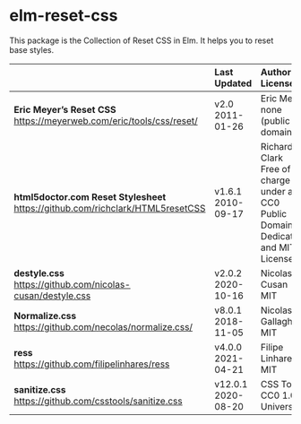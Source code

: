 # elm-reset-css

This package is the Collection of Reset CSS in Elm.
It helps you to reset base styles.

| | Last Updated | Author / License |
| :--- | :--- | :--- |
| **Eric Meyer’s Reset CSS**<br>https://meyerweb.com/eric/tools/css/reset/ | v2.0<br>2011-01-26 | Eric Meyer<br>none (public domain) |
| **html5doctor.com Reset Stylesheet**<br>https://github.com/richclark/HTML5resetCSS | v1.6.1<br>2010-09-17 | Richard Clark<br>Free of charge under a CC0 Public Domain Dedication and MIT License |
| **destyle.css**<br>https://github.com/nicolas-cusan/destyle.css | v2.0.2<br>2020-10-16 | Nicolas Cusan<br>MIT |
| **Normalize.css**<br>https://github.com/necolas/normalize.css/ | v8.0.1<br>2018-11-05 | Nicolas Gallagher<br>MIT |
| **ress**<br>https://github.com/filipelinhares/ress | v4.0.0<br>2021-04-21 | Filipe Linhares<br>MIT |
| **sanitize.css**<br>https://github.com/csstools/sanitize.css | v12.0.1<br>2020-08-20 | CSS Tools<br>CC0 1.0 Universal |
